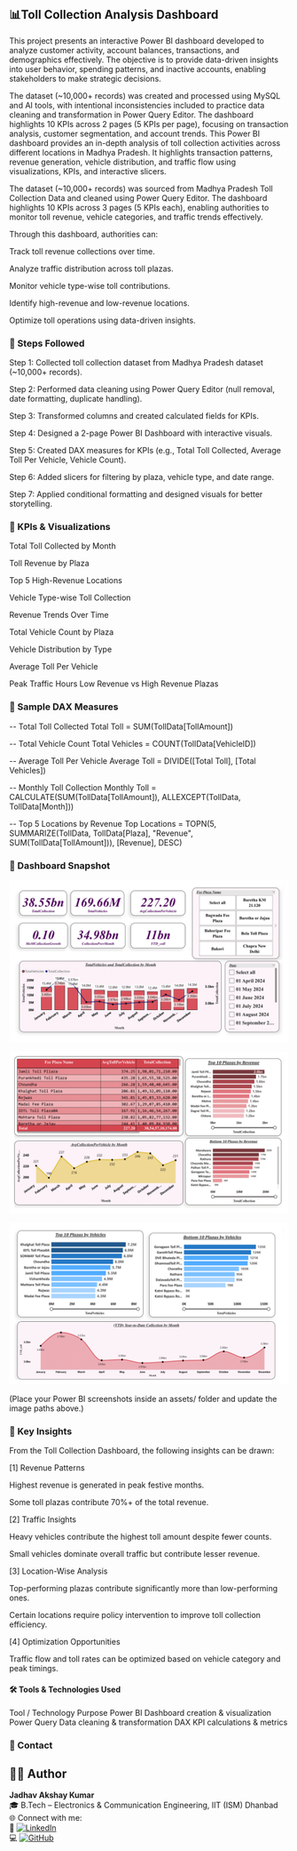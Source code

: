 ## 📊Toll Collection Analysis Dashboard

This project presents an interactive Power BI dashboard developed to analyze customer activity, account balances, transactions, and demographics effectively.
The objective is to provide data-driven insights into user behavior, spending patterns, and inactive accounts, enabling stakeholders to make strategic decisions.

The dataset (~10,000+ records) was created and processed using MySQL and AI tools, with intentional inconsistencies included to practice data cleaning and transformation in Power Query Editor.
The dashboard highlights 10 KPIs across 2 pages (5 KPIs per page), focusing on transaction analysis, customer segmentation, and account trends.
This Power BI dashboard provides an in-depth analysis of toll collection activities across different locations in Madhya Pradesh.
It highlights transaction patterns, revenue generation, vehicle distribution, and traffic flow using visualizations, KPIs, and interactive slicers.

The dataset (~10,000+ records) was sourced from Madhya Pradesh Toll Collection Data and cleaned using Power Query Editor.
The dashboard highlights 10 KPIs across 3 pages (5 KPIs each), enabling authorities to monitor toll revenue, vehicle categories, and traffic trends effectively.

Through this dashboard, authorities can:

Track toll revenue collections over time.

Analyze traffic distribution across toll plazas.

Monitor vehicle type-wise toll contributions.

Identify high-revenue and low-revenue locations.

Optimize toll operations using data-driven insights.

### 📌 Steps Followed

Step 1: Collected toll collection dataset from Madhya Pradesh dataset (~10,000+ records).

Step 2: Performed data cleaning using Power Query Editor (null removal, date formatting, duplicate handling).

Step 3: Transformed columns and created calculated fields for KPIs.

Step 4: Designed a 2-page Power BI Dashboard with interactive visuals.

Step 5: Created DAX measures for KPIs (e.g., Total Toll Collected, Average Toll Per Vehicle, Vehicle Count).

Step 6: Added slicers for filtering by plaza, vehicle type, and date range.

Step 7: Applied conditional formatting and designed visuals for better storytelling.

### 📌 KPIs & Visualizations

Total Toll Collected by Month 

Toll Revenue by Plaza 

Top 5 High-Revenue Locations 

Vehicle Type-wise Toll Collection 

Revenue Trends Over Time 

Total Vehicle Count by Plaza 

Vehicle Distribution by Type 

Average Toll Per Vehicle 

Peak Traffic Hours 
Low Revenue vs High Revenue Plazas

### 📌 Sample DAX Measures
-- Total Toll Collected
Total Toll = SUM(TollData[TollAmount])

-- Total Vehicle Count
Total Vehicles = COUNT(TollData[VehicleID])

-- Average Toll Per Vehicle
Average Toll = DIVIDE([Total Toll], [Total Vehicles])

-- Monthly Toll Collection
Monthly Toll = CALCULATE(SUM(TollData[TollAmount]), ALLEXCEPT(TollData, TollData[Month]))

-- Top 5 Locations by Revenue
Top Locations = TOPN(5, SUMMARIZE(TollData, TollData[Plaza], "Revenue", SUM(TollData[TollAmount])), [Revenue], DESC)


### 📸 Dashboard Snapshot
![Dashboard Page 1](https://github.com/Akshayjadhav04/Toll-Gate-Dashboard/blob/dbfe21ee78a9721670bd9d01c3192a9fae2b34a4/ttol-1.png)

![Dashboard Page 1](https://github.com/Akshayjadhav04/Toll-Gate-Dashboard/blob/a8a92f137a748385ae241acf25cda5ee2dfb12a4/ttol-2.png)

![Dashboard Page 1](https://github.com/Akshayjadhav04/Toll-Gate-Dashboard/blob/dbfe21ee78a9721670bd9d01c3192a9fae2b34a4/ttol-3.png)


(Place your Power BI screenshots inside an assets/ folder and update the image paths above.)

### 📌 Key Insights

From the Toll Collection Dashboard, the following insights can be drawn:

[1] Revenue Patterns

Highest revenue is generated in peak festive months.

Some toll plazas contribute 70%+ of the total revenue.

[2] Traffic Insights

Heavy vehicles contribute the highest toll amount despite fewer counts.

Small vehicles dominate overall traffic but contribute lesser revenue.

[3] Location-Wise Analysis

Top-performing plazas contribute significantly more than low-performing ones.

Certain locations require policy intervention to improve toll collection efficiency.

[4] Optimization Opportunities

Traffic flow and toll rates can be optimized based on vehicle category and peak timings.

#### 🛠️ Tools & Technologies Used
Tool / Technology	Purpose
Power BI	Dashboard creation & visualization
Power Query	Data cleaning & transformation
DAX	KPI calculations & metrics

### 📧 Contact

## 👨‍💻 Author
**Jadhav Akshay Kumar**  
🎓 B.Tech – Electronics & Communication Engineering, IIT (ISM) Dhanbad  
🌐 Connect with me:  
🔗 [![LinkedIn](https://img.shields.io/badge/LinkedIn-blue?style=flat&logo=linkedin)](https://www.linkedin.com/in/jadhav-akshay-kumar-835b22289/)  
💻 [![GitHub](https://img.shields.io/badge/GitHub-black?style=flat&logo=github)](https://github.com/Akshayjadhav04)

